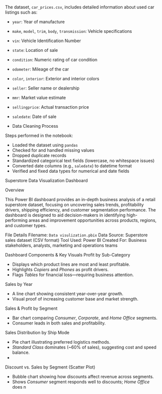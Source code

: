 The dataset, `car_prices.csv`, includes detailed information about used car listings such as:

- `year`: Year of manufacture
- `make`, `model`, `trim`, `body`, `transmission`: Vehicle specifications
- `vin`: Vehicle Identification Number
- `state`: Location of sale
- `condition`: Numeric rating of car condition
- `odometer`: Mileage of the car
- `color`, `interior`: Exterior and interior colors
- `seller`: Seller name or dealership
- `mmr`: Market value estimate
- `sellingprice`: Actual transaction price
- `saledate`: Date of sale

- Data Cleaning Process

Steps performed in the notebook:
- Loaded the dataset using `pandas`
- Checked for and handled missing values
- Dropped duplicate records
- Standardized categorical text fields (lowercase, no whitespace issues)
- Converted date columns (e.g., `saledate`) to datetime format
- Verified and fixed data types for numerical and date fields

Superstore Data Visualization Dashboard

Overview

This Power BI dashboard provides an in-depth business analysis of a retail superstore dataset, focusing on uncovering sales trends, profitability drivers, shipping efficiency, and customer segmentation performance. The dashboard is designed to aid decision-makers in identifying high-performing areas and improvement opportunities across products, regions, and customer types.

File Details
Filename: `Data visulization.pbix`
Data Source: Superstore sales dataset (CSV format)
Tool Used: Power BI
 Created For: Business stakeholders, analysts, marketing and operations teams

Dashboard Components & Key Visuals
Profit by Sub-Category
- Displays which product lines are most and least profitable.
- Highlights *Copiers* and *Phones* as profit drivers.
- Flags *Tables* for financial loss—requiring business attention.

Sales by Year
- A line chart showing consistent year-over-year growth.
- Visual proof of increasing customer base and market strength.

Sales & Profit by Segment
- Bar chart comparing *Consumer*, *Corporate*, and *Home Office* segments.
- Consumer leads in both sales and profitability.

Sales Distribution by Ship Mode
- Pie chart illustrating preferred logistics methods.
- *Standard Class* dominates (~60% of sales), suggesting cost and speed balance.
- 
Discount vs. Sales by Segment (Scatter Plot)
- Bubble chart showing how discounts affect revenue across segments.
- Shows *Consumer* segment responds well to discounts; *Home Office* does n

